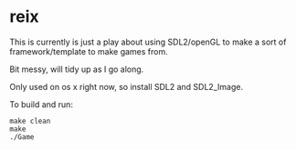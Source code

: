 reix
========

This is currently is just a play about using SDL2/openGL to make a sort of framework/template to make games from.

Bit messy, will tidy up as I go along.

Only used on os x right now, so install SDL2 and SDL2_Image.

To build and run:
```
make clean
make
./Game
```
